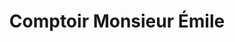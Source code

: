 ---
title: Comptoir Monsieur Émile
description: Site web
resume:
  titre: Restaurant Comptoir Monsieur Émile
  court: Site web
identifiant:
slug:
ordre: 3
image: /img/comptoir-emile-site-web.jpg
i18n: fr
portfolios:
  - Site web
link:
  external: true
  url: https://www.comptoirmonsieuremile.com/
---